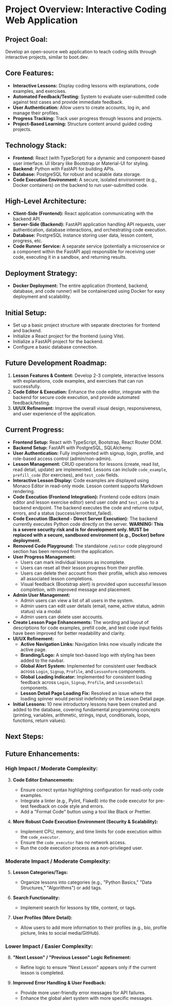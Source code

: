 # Project Overview: Interactive Coding Web Application

## Project Goal:
Develop an open-source web application to teach coding skills through interactive projects, similar to boot.dev.

## Core Features:
*   **Interactive Lessons:** Display coding lessons with explanations, code examples, and exercises.
*   **Automated Feedback/Testing:** System to evaluate user-submitted code against test cases and provide immediate feedback.
*   **User Authentication:** Allow users to create accounts, log in, and manage their profiles.
*   **Progress Tracking:** Track user progress through lessons and projects.
*   **Project-Based Learning:** Structure content around guided coding projects.

## Technology Stack:
*   **Frontend:** React (with TypeScript) for a dynamic and component-based user interface. UI library like Bootstrap or Material-UI for styling.
*   **Backend:** Python with FastAPI for building APIs.
*   **Database:** PostgreSQL for robust and scalable data storage.
*   **Code Execution Environment:** A secure, isolated environment (e.g., Docker containers) on the backend to run user-submitted code.

## High-Level Architecture:
*   **Client-Side (Frontend):** React application communicating with the backend API.
*   **Server-Side (Backend):** FastAPI application handling API requests, user authentication, database interactions, and orchestrating code execution.
*   **Database:** PostgreSQL instance storing user data, lesson content, progress, etc.
*   **Code Runner Service:** A separate service (potentially a microservice or a component within the FastAPI app) responsible for receiving user code, executing it in a sandbox, and returning results.

## Deployment Strategy:
*   **Docker Deployment:** The entire application (frontend, backend, database, and code runner) will be containerized using Docker for easy deployment and scalability.

## Initial Setup:
*   Set up a basic project structure with separate directories for frontend and backend.
*   Initialize a React project for the frontend (using Vite).
*   Initialize a FastAPI project for the backend.
*   Configure a basic database connection.

## Future Development Roadmap:
1.  **Lesson Features & Content:** Develop 2-3 complete, interactive lessons with explanations, code examples, and exercises that can run successfully.
2.  **Code Editor & Execution:** Enhance the code editor, integrate with the backend for secure code execution, and provide automated feedback/testing.
3.  **UI/UX Refinement:** Improve the overall visual design, responsiveness, and user experience of the application.

## Current Progress:
*   **Frontend Setup:** React with TypeScript, Bootstrap, React Router DOM.
*   **Backend Setup:** FastAPI with PostgreSQL, SQLAlchemy.
*   **User Authentication:** Fully implemented with signup, login, profile, and role-based access control (admin/non-admin).
*   **Lesson Management:** CRUD operations for lessons (create, read list, read detail, update) are implemented. Lessons can include `code_example`, `prefill_code` (for exercises), and `test_code` fields.
*   **Interactive Lesson Display:** Code examples are displayed using Monaco Editor in read-only mode. Lesson content supports Markdown rendering.
*   **Code Execution (Frontend Integration):** Frontend code editors (main editor and lesson exercise editor) send user code and `test_code` to a backend endpoint. The backend executes the code and returns output, errors, and a status (success/error/test_failed).
*   **Code Execution (Backend - Direct Server Execution):** The backend currently executes Python code directly on the server. **WARNING: This is a severe security risk and is for development only. MUST be replaced with a secure, sandboxed environment (e.g., Docker) before deployment.**
*   **Removed Code Playground:** The standalone `/editor` code playground section has been removed from the application.
*   **User Progress Management:**
    *   Users can mark individual lessons as incomplete.
    *   Users can reset all their lesson progress from their profile.
    *   Users can delete their account from their profile, which also removes all associated lesson completions.
    *   Visual feedback (Bootstrap alert) is provided upon successful lesson completion, with improved message and placement.
*   **Admin User Management:**
    *   Admin users can view a list of all users in the system.
    *   Admin users can edit user details (email, name, active status, admin status) via a modal.
    *   Admin users can delete user accounts.
*   **Create Lesson Page Enhancements:** The wording and layout of descriptions for code examples, prefill code, and test code input fields have been improved for better readability and clarity.
*   **UI/UX Refinement:**
    *   **Active Navigation Links:** Navigation links now visually indicate the active page.
    *   **Branding/Logo:** A simple text-based logo with styling has been added to the navbar.
    *   **Global Alert System:** Implemented for consistent user feedback across `Login`, `Signup`, `Profile`, and `LessonForm` components.
    *   **Global Loading Indicator:** Implemented for consistent loading feedback across `Login`, `Signup`, `Profile`, and `LessonDetail` components.
    *   **Lesson Detail Page Loading Fix:** Resolved an issue where the loading spinner would persist indefinitely on the Lesson Detail page.
*   **Initial Lessons:** 10 new introductory lessons have been created and added to the database, covering fundamental programming concepts (printing, variables, arithmetic, strings, input, conditionals, loops, functions, return values).

## Next Steps:


## Future Enhancements:

### High Impact / Moderate Complexity:

3.  **Code Editor Enhancements:**
    *   Ensure correct syntax highlighting configuration for read-only code examples.
    *   Integrate a linter (e.g., Pylint, Flake8) into the code executor for pre-test feedback on code style and errors.
    *   Add a "Format Code" button using a tool like Black or Prettier.

4.  **More Robust Code Execution Environment (Security & Scalability):**
    *   Implement CPU, memory, and time limits for code execution within the `code_executor`.
    *   Ensure the `code_executor` has no network access.
    *   Run the code execution process as a non-privileged user.

### Moderate Impact / Moderate Complexity:

5.  **Lesson Categories/Tags:**
    *   Organize lessons into categories (e.g., "Python Basics," "Data Structures," "Algorithms") or add tags.

6.  **Search Functionality:**
    *   Implement search for lessons by title, content, or tags.

7.  **User Profiles (More Detail):**
    *   Allow users to add more information to their profiles (e.g., bio, profile picture, links to social media/GitHub).

### Lower Impact / Easier Complexity:

8.  **"Next Lesson" / "Previous Lesson" Logic Refinement:**
    *   Refine logic to ensure "Next Lesson" appears only if the current lesson is completed.

9.  **Improved Error Handling & User Feedback:**
    *   Provide more user-friendly error messages for API failures.
    *   Enhance the global alert system with more specific messages.
